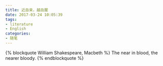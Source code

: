 ```yaml
---
title: 近血亲，越血腥
date: 2017-03-24 10:05:39
tags:
- literature
- English
categories:
- 随笔
---
```


{% blockquote William Shakespeare, Macbeth %}
The near in blood, the nearer bloody.
{% endblockquote %}
